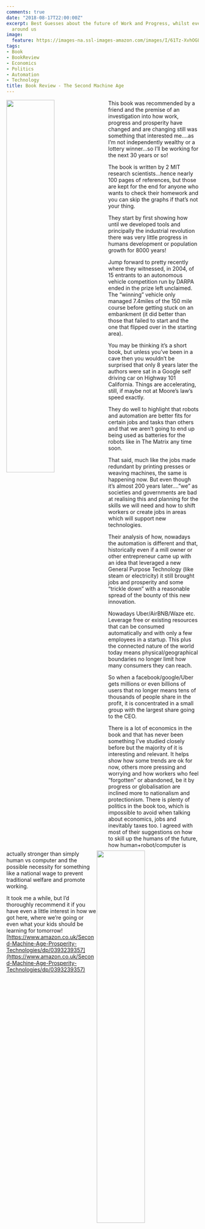 ```yaml
---
comments: true
date: "2018-08-17T22:00:00Z"
excerpt: Best Guesses about the future of Work and Progress, whilst everything accelerates
  around us
image:
  feature: https://images-na.ssl-images-amazon.com/images/I/61Tz-XvhOGL._SX331_BO1,204,203,200_.jpg
tags:
- Book
- BookReview
- Economics
- Politics
- Automation
- Technology
title: Book Review - The Second Machine Age
---
```

<img style="float: left;margin: 0px 15px 15px 0px;height:50%;width:50%;" src="https://images-na.ssl-images-amazon.com/images/I/61Tz-XvhOGL._SX331_BO1,204,203,200_.jpg">
This book was recommended by a friend and the premise of an investigation into how work, progress and prosperity have changed and are changing still was something that interested me....as I’m not independently wealthy or a lottery winner...so I’ll be working for the next 30 years or so!


The book is written by 2 MIT research scientists...hence nearly 100 pages of references, but those are kept for the end for anyone who wants to check their homework and you can skip the graphs if that’s not your thing.


They start by first showing how until we developed tools and principally the industrial revolution there was very little progress in humans development or population growth for 8000 years!


Jump forward to pretty recently where they witnessed, in 2004, of 15 entrants to an autonomous vehicle competition run by DARPA ended in the prize left unclaimed.  The “winning” vehicle only managed 7.4miles of the 150 mile course before getting stuck on an embankment (it did better than those that failed to start and the one that flipped over in the starting area).<P>
You may be thinking it’s a short book, but unless you’ve been in a cave then you wouldn’t be surprised that only 8 years later the authors were sat in a Google self driving car on Highway 101 California.  Things are accelerating, still, if maybe not at Moore’s law’s speed exactly.
  
  
They do well to highlight that robots and automation are better fits for certain jobs and tasks than others and that we aren’t going to end up being used as batteries for the robots like in The Matrix any time soon.


That said, much like the jobs made redundant by printing presses or weaving machines, the same is happening now. But even though it’s almost 200 years later....”we” as societies and governments are bad at realising this and planning for the skills we will need and how to shift workers or create jobs in areas which will support new technologies.


Their analysis of how, nowadays the automation is different and that, historically even if a mill owner or other entrepreneur came up with an idea that leveraged a new General Purpose Technology (like steam or electricity) it still brought jobs and prosperity and some “trickle down” with a reasonable spread of the bounty of this new innovation.


Nowadays Uber/AirBNB/Waze etc. Leverage free or existing resources that can be consumed automatically and with only a few employees in a startup.  This plus the connected nature of the world today means physical/geographical boundaries no longer limit how many consumers they can reach.


So when a facebook/google/Uber gets millions or even billions of users that no longer means tens of thousands of people share in the profit, it is concentrated in a small group with the largest share going to the CEO.

<img style="float:right;margin: 0px 15px 15px 0px;height:50%;width:50%;" src="https://theredlist.com/media/database/settings/cinema/1920-1930/metropolis-/005-metropolis-theredlist.jpg">
There is a lot of economics in the book and that has never been something I’ve studied closely before but the majority of it is interesting and relevant. It helps show how some trends are ok for now, others more pressing and worrying and how workers who feel “forgotten” or abandoned, be it by progress or globalisation are inclined more to nationalism and protectionism.
There is plenty of politics in the book too, which is impossible to avoid when talking about economics, jobs and inevitably taxes too. I agreed with most of their suggestions on how to skill up the humans of the future, how human+robot/computer is actually stronger than simply human vs computer and the possible necessity for something like a national wage to prevent traditional welfare and promote working.
  

It took me a while, but I’d thoroughly recommend it if you have even a little interest in how we got here, where we’re going or even what your kids should be learning for tomorrow!
[https://www.amazon.co.uk/Second-Machine-Age-Prosperity-Technologies/dp/0393239357](https://www.amazon.co.uk/Second-Machine-Age-Prosperity-Technologies/dp/0393239357)
